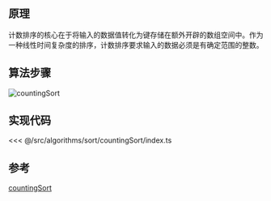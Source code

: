 ## 原理

计数排序的核心在于将输入的数据值转化为键存储在额外开辟的数组空间中。作为一种线性时间复杂度的排序，计数排序要求输入的数据必须是有确定范围的整数。

## 算法步骤

![countingSort](~@images/src/algorithms/sort/countingSort/images/countingSort.gif)

## 实现代码

<<< @/src/algorithms/sort/countingSort/index.ts

## 参考

[countingSort](https://github.com/Rain120/JS-Sorting-Algorithm/blob/master/8.countingSort.md)
